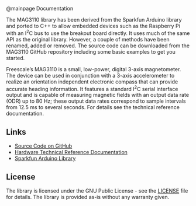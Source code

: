 @mainpage Documentation

The MAG3110 library has been derived from the Sparkfun Arduino library and ported to C++ to allow embedded devices such as the Raspberry Pi with an I<SUP>2</SUP>C bus to use the breakout board directly. It uses much of the same API as the original library. However, a couple of methods have been renamed, added or removed. The source code can be downloaded from the MAG3110 GitHub repository including some basic examples to get you started.

Freescale’s MAG3110 is a small, low-power, digital 3-axis magnetometer. The device can be used in conjunction with a 3-axis accelerometer to realize an orientation independent electronic compass that can provide accurate heading information. It features a standard I<SUP>2</SUP>C serial interface output and is capable of measuring magnetic fields with an output data rate (ODR) up to 80 Hz; these output data rates correspond to sample intervals from 12.5 ms to several seconds. For details see the technical reference documentation.

## Links

* <a href="https://github.com/ahpohl/mag3110" target="_blank">Source Code on GitHub</a>
* <a href="MAG3110_reference.pdf" target="_blank">Hardware Technical Reference Documentation</a>
* <a href="https://github.com/sparkfun/SparkFun_MAG3110_Breakout_Board_Arduino_Library" target="_blank">Sparkfun Arduino Library</a>

## License

The library is licensed under the GNU Public License - see the <a href="LICENSE" target="_blank">LICENSE</a> file for details. The library is provided as-is without any warranty given.
